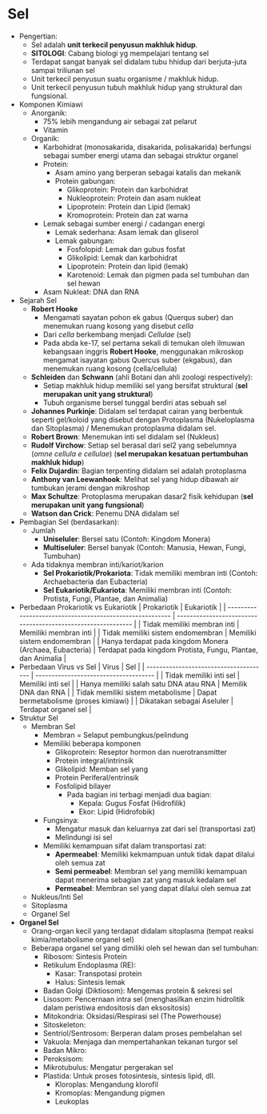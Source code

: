 # Sel

- Pengertian: 
    - Sel adalah **unit terkecil penyusun makhluk hidup**.
    - **SITOLOGI**: Cabang biologi yg mempelajari tentang sel
    - Terdapat sangat banyak sel didalam tubu hhidup dari berjuta-juta sampai triliunan sel
    - Unit terkecil penyusun suatu organisme / makhluk hidup.
    - Unit terkecil penyusun tubuh makhluk hidup yang struktural dan fungsional.
- Komponen Kimiawi
    - Anorganik:
        - 75% lebih mengandung air sebagai zat pelarut
        - Vitamin
    - Organik:
        - Karbohidrat (monosakarida, disakarida, polisakarida) berfungsi sebagai sumber energi utama dan sebagai struktur organel
        - Protein: 
            - Asam amino yang berperan sebagai katalis dan mekanik
            - Protein gabungan: 
                - Glikoprotein: Protein dan karbohidrat
                - Nukleoprotein: Protein dan asam nukleat
                - Lipoprotein: Protein dan Lipid (lemak)
                - Kromoprotein: Protein dan zat warna
        - Lemak sebagai sumber energi / cadangan energi
            - Lemak sederhana: Asam lemak dan gliserol 
            - Lemak gabungan: 
                - Fosfolopid: Lemak dan gubus fosfat
                - Glikolipid: Lemak dan karbohidrat
                - Lipoprotein: Protein dan lipid (lemak)
                - Karotenoid: Lemak dan pigmen pada sel tumbuhan dan sel hewan
        - Asam Nukleat: DNA dan RNA
- Sejarah Sel
    - **Robert Hooke**
        - Mengamati sayatan pohon ek gabus (Querqus suber) dan menemukan ruang kosong yang disebut *cella*
        - Dari *cella* berkembang menjadi *Cellulae* (sel)
        - Pada abda ke-17, sel pertama sekali di temukan oleh ilmuwan kebangsaan inggris **Robert Hooke**, menggunakan mikroskop mengamat isayatan gabus Quercus suber (ekgabus), dan menemukan ruang kosong (cella/cellula)
    - **Schleiden** dan **Schwann** (ahli Botani dan ahli zoologi respectively): 
        - Setiap makhluk hidup memiliki sel yang bersifat struktural (**sel merupakan unit yang struktural**)
        - Tubuh organisme bersel tunggal berdiri atas sebuah sel 
    - **Johannes Purkinje**: Didalam sel terdapat cairan yang berbentuk seperti gel/koloid yang disebut dengan Protoplasma (Nukeloplasma dan Sitoplasma) / Menemukan protoplasma didalam sel.
    - **Robert Brown**: Menemukan inti sel didalam sel (Nukleus)
    - **Rudolf Virchow**: Setiap sel berasal dari sel2 yang sebelumnya (*omne cellula e cellulae*) (**sel merupakan kesatuan pertumbuhan makhluk hidup**)
    - **Felix Dujardin**: Bagian terpenting didalam sel adalah protoplasma
    - **Anthony van Leewanhook**: Melihat sel yang hidup dibawah air tumbukan jerami dengan mikroshop
    - **Max Schultze**: Protoplasma merupakan dasar2 fisik kehidupan (**sel merupakan unit yang fungsional**)
    - **Watson dan Crick**: Penemu DNA didalam sel
- Pembagian Sel (berdasarkan):
    - Jumlah
        - **Uniseluler**: Bersel satu (Contoh: Kingdom Monera)
        - **Multiseluler**: Bersel banyak (Contoh: Manusia, Hewan, Fungi, Tumbuhan)
    - Ada tidaknya membran inti/kariot/karion
        - **Sel Prokariotik/Prokariota**: Tidak memiliki membran inti (Contoh: Archaebacteria dan Eubacteria)
        - **Sel Eukariotik/Eukariota**: Memiliki membran inti (Contoh: Protista, Fungi, Plantae, dan Animalia)
- Perbedaan Prokariotik vs Eukariotik
	| Prokariotik                                              | Eukariotik                                                   |
	| -------------------------------------------------------- | ------------------------------------------------------------ |
	| Tidak memiliki membran inti                              | Memiliki membran inti                                        |
	| Tidak memiliki sistem  endomembran                       | Memiliki sistem endomembran                                  |
	| Hanya terdapat pada kingdom Monera (Archaea, Eubacteria) | Terdapat pada kingdom Protista, Fungu, Plantae, dan Animalia |
- Perbedaan Virus vs Sel
    | Virus                                  | Sel                                   |
    | -------------------------------------- | ------------------------------------- |
    | Tidak memiliki inti sel                | Memiliki inti sel                     |
    | Hanya memiliki salah satu DNA atau RNA | Memilik DNA dan RNA                   |
    | Tidak memiliki sistem metabolisme      | Dapat bermetabolisme (proses kimiawi) |
    | Dikatakan sebagai Aseluler             | Terdapat organel sel                  |
- Struktur Sel
    - Membran Sel
        - Membran = Selaput pembungkus/pelindung
        - Memiliki beberapa komponen
            - Glikoprotein: Reseptor hormon dan nuerotransmitter
            - Protein integral/intrinsik
            - Glikolipid: Memban sel yang 
            - Protein Periferal/entrinsik
            - Fosfolipid bilayer
                - Pada bagian ini terbagi menjadi dua bagian:
                    - Kepala: Gugus Fosfat (Hidrofilik)
                    - Ekor: Lipid (Hidrofobik)
        - Fungsinya:
            - Mengatur masuk dan keluarnya zat dari sel (transportasi zat)
            - Melindungi isi sel
        - Memiliki kemampuan sifat dalam transportasi zat:
            - **Apermeabel**: Memiliki kekmampuan untuk tidak dapat dilalui oleh semua zat
            - **Semi permeabel**: Membran sel yang memiliki kemampuan dapat menerima sebagian zat yang masuk kedalam sel
            - **Permeabel**: Membran sel yang dapat dilalui oleh semua zat
    - Nukleus/Inti Sel
    - Sitoplasma
    - Organel Sel
- **Organel Sel**
    - Orang-organ kecil yang terdapat didalam sitoplasma (tempat reaksi kimia/metabolisme organel sel)
    - Beberapa organel sel yang dimiliki oleh sel hewan dan sel tumbuhan:
        - Ribosom: Sintesis Protein
        - Retikulum Endoplasma (RE): 
            - Kasar: Transpotasi protein
            - Halus: Sintesis lemak
        - Badan Golgi (Diktiosom): Mengemas protein & sekresi sel
        - Lisosom: Pencernaan intra sel (menghasilkan enzim hidrolitik dalam peristiwa endositosis dan eksositosis)
        - Mitokondria: Oksidasi/Respirasi sel (The Powerhouse)
        - Sitoskeleton: 
        - Sentriol/Sentrosom: Berperan dalam proses pembelahan sel 
        - Vakuola: Menjaga dan mempertahankan tekanan turgor sel
        - Badan Mikro: 
        - Peroksisom: 
        - Mikrotubulus: Mengatur pergerakan sel
        - Plastida: Untuk proses fotosintesis, sintesis lipid, dll.
            - Kloroplas: Mengandung klorofil
            - Kromoplas: Mengandung pigmen
            - Leukoplas